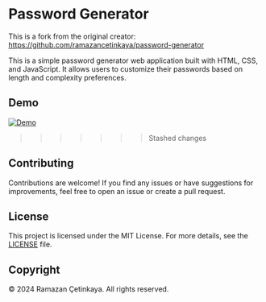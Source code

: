 # Password Generator

This is a fork from the original creator: https://github.com/ramazancetinkaya/password-generator 

This is a simple password generator web application built with HTML, CSS, and JavaScript. It allows users to customize their passwords based on length and complexity preferences.

## Demo

[![Demo](https://img.shields.io/badge/Demo-View%20Demo-blue)](https://mihnearad.github.io/password-generator/)
>>>>>>> Stashed changes

## Contributing

Contributions are welcome! If you find any issues or have suggestions for improvements, feel free to open an issue or create a pull request.

## License

This project is licensed under the MIT License. For more details, see the [LICENSE](LICENSE) file.

## Copyright

© 2024 Ramazan Çetinkaya. All rights reserved.
